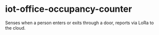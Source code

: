 # iot-office-occupancy-counter
Senses when a person enters or exits through a door, reports via LoRa to the cloud.
